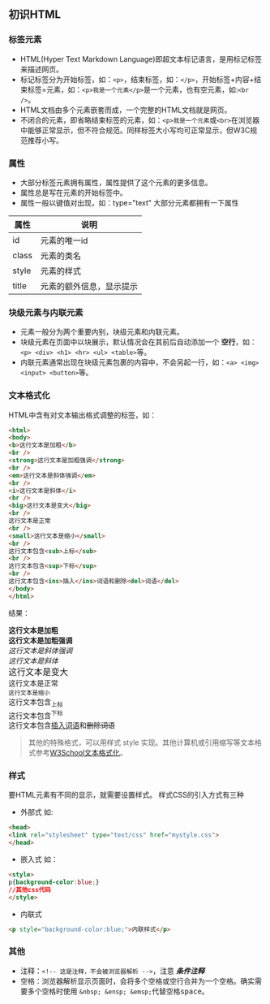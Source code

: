 ## 初识HTML
### 标签元素
- HTML(Hyper Text Markdown Language)即超文本标记语言，是用标记标签来描述网页。
- 标记标签分为开始标签，如：```<p>```，结束标签，如：```</p>```，开始标签+内容+结束标签=元素，如：```<p>我是一个元素</p>```是一个元素，也有空元素，如:```<br />```。
- HTML文档由多个元素嵌套而成，一个完整的HTML文档就是网页。
- 不闭合的元素，即省略结束标签的元素，如：```<p>我是一个元素```或```<br>```在浏览器中能够正常显示，但不符合规范。同样标签大小写均可正常显示，但W3C规范推荐小写。

### 属性
- 大部分标签元素拥有属性，属性提供了这个元素的更多信息。
- 属性总是写在元素的开始标签中。
- 属性一般以键值对出现，如：type="text"
大部分元素都拥有一下属性

属性 | 说明
---|---
id | 元素的唯一id
class | 元素的类名
style | 元素的样式
title | 元素的额外信息，显示提示

### 块级元素与内联元素
- 元素一般分为两个重要内别，块级元素和内联元素。
- 块级元素在页面中以块展示，默认情况会在其前后自动添加一个 __空行__，如：```<p> <div> <h1> <hr> <ul> <table>```等。
- 内联元素通常出现在块级元素包裹的内容中，不会另起一行，如：```<a> <img> <input> <button>```等。

### 文本格式化
HTML中含有对文本输出格式调整的标签，如：
```html
<html>
<body>
<b>这行文本是加粗</b>
<br />
<strong>这行文本是加粗强调</strong>
<br />
<em>这行文本是斜体强调</em>
<br />
<i>这行文本是斜体</i>
<br />
<big>这行文本是变大</big>
<br />
这行文本是正常
<br />
<small>这行文本是缩小</small>
<br />
这行文本包含<sub>上标</sub>
<br />
这行文本包含<sup>下标</sup>
<br />
这行文本包含<ins>插入</ins>词语和删除<del>词语</del>
</body>
</html>
```
结果：
<html>
<b>这行文本是加粗</b>
<br />
<strong>这行文本是加粗强调</strong>
<br />
<em>这行文本是斜体强调</em>
<br />
<i>这行文本是斜体</i>
<br />
<big>这行文本是变大</big>
<br />
这行文本是正常
<br />
<small>这行文本是缩小</small>
<br />
这行文本包含<sub>上标</sub>
<br />
这行文本包含<sup>下标</sup>
<br />
这行文本包含<ins>插入词语</ins>和<del>删除词语</del>
</html>

>其他的特殊格式，可以用样式 style 实现。其他计算机或引用缩写等文本格式参考[W3School文本格式化](https://www.w3school.com.cn/html/html_formatting.asp)。 

### 样式
要HTML元素有不同的显示，就需要设置样式。
样式CSS的引入方式有三种
- 外部式 如:
```html
<head>
<link rel="stylesheet" type="text/css" href="mystyle.css">
</head>
```
- 嵌入式 如：
```html
<style>
p{background-color:blue;}
//其他css代码
</style>
```
- 内联式
```html
<p style="background-color:blue;">内联样式</p>
```

### 其他
- 注释：```<!-- 这是注释，不会被浏览器解析 -->```，注意 ___条件注释___
- 空格：浏览器解析显示页面时，会将多个空格或空行合并为一个空格。确实需要多个空格时使用 ```&nbsp; &ensp; &emsp;```代替空格<kbd>space</kbd>。  



